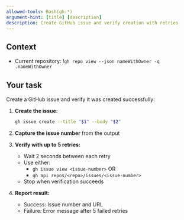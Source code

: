 ```yaml
---
allowed-tools: Bash(gh:*)
argument-hint: [title] [description]
description: Create GitHub issue and verify creation with retries
---
```


## Context

- Current repository: !`gh repo view --json nameWithOwner -q .nameWithOwner`

## Your task

Create a GitHub issue and verify it was created successfully:

1. **Create the issue:**
   ```bash
   gh issue create --title "$1" --body "$2"
   ```

2. **Capture the issue number** from the output

3. **Verify with up to 5 retries:**
   - Wait 2 seconds between each retry
   - Use either:
     - `gh issue view <issue-number>` OR
     - `gh api repos/<repo>/issues/<issue-number>`
   - Stop when verification succeeds

4. **Report result:**
   - Success: Issue number and URL
   - Failure: Error message after 5 failed retries
